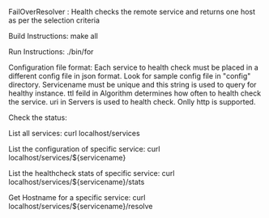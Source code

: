 FailOverResolver : Health checks the remote service and returns one host as per the selection criteria

Build Instructions:
make all

Run Instructions:
./bin/for

Configuration file format:
Each service to health check must be placed in a different config file in json format. Look for sample config file in "config" directory. Servicename must be unique and this string is used to query for healthy instance. ttl feild in Algorithm determines how often to health check the service. uri in Servers is used to health check. Onlly http is supported.

Check the status:

List all services: curl localhost/services

List the configuration of specific service: curl localhost/services/${servicename}

List the healthcheck stats of specific service: curl localhost/services/${servicename}/stats

Get Hostname for a specific service: curl localhost/services/${servicename}/resolve
